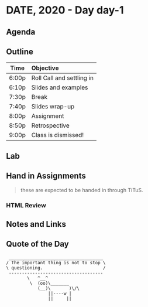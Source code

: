 

# DATE, 2020 - Day day-1


## Agenda



## Outline

| Time   | Objective                        |
| -------|:---------------------------------|
| 6:00p  | Roll Call and settling in        |
| 6:10p  | Slides and examples              |
| 7:30p  | Break                            |
| 7:40p  | Slides wrap-up                   |
| 8:00p  | Assignment                       |
| 8:50p  | Retrospective                    |
| 9:00p  | Class is dismissed!              |


## Lab


## Hand in Assignments
>these are expected to be handed in through TiTuS.



### HTML Review


## Notes and Links


## Quote of the Day 

```
 ____________________________________
/ The important thing is not to stop \
\ questioning.                       /
 ------------------------------------
        \   ^__^
         \  (oo)\_______
            (__)\       )\/\
                ||----w |
                ||     ||

```
